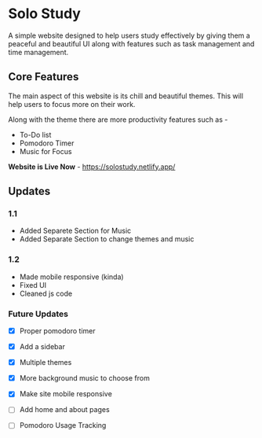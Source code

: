 # Solo Study
A simple website designed to help users study effectively by giving them a peaceful and beautiful UI along with features such as task management and time management.

## Core Features
The main aspect of this website is its chill and beautiful themes. This will help users to focus more on their work.

Along with the theme there are more productivity features such as - 
- To-Do list 
- Pomodoro Timer
- Music for Focus


**Website is Live Now** - https://solostudy.netlify.app/

## Updates
### 1.1
- Added Separete Section for Music
- Added Separate Section to change themes and music

### 1.2
- Made mobile responsive (kinda)
- Fixed UI
- Cleaned js code


### Future Updates
- [x] Proper pomodoro timer
- [x] Add a sidebar  
- [x] Multiple themes  
- [x] More background music to choose from
- [x] Make site mobile responsive
- [ ] Add home and about pages
- [ ] Pomodoro Usage Tracking


